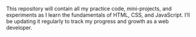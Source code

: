 This repository will contain all my practice code, mini-projects, and experiments as I learn the fundamentals of HTML, CSS, and JavaScript. I’ll be updating it regularly to track my progress and growth as a web developer.
